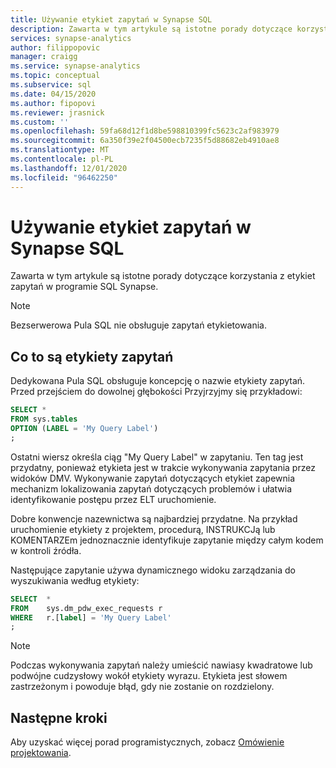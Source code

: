 ```yaml
---
title: Używanie etykiet zapytań w Synapse SQL
description: Zawarta w tym artykule są istotne porady dotyczące korzystania z etykiet zapytań w programie SQL Synapse.
services: synapse-analytics
author: filippopovic
manager: craigg
ms.service: synapse-analytics
ms.topic: conceptual
ms.subservice: sql
ms.date: 04/15/2020
ms.author: fipopovi
ms.reviewer: jrasnick
ms.custom: ''
ms.openlocfilehash: 59fa68d12f1d8be598810399fc5623c2af983979
ms.sourcegitcommit: 6a350f39e2f04500ecb7235f5d88682eb4910ae8
ms.translationtype: MT
ms.contentlocale: pl-PL
ms.lasthandoff: 12/01/2020
ms.locfileid: "96462250"
---
```

# <a name="use-query-labels-in-synapse-sql"></a>Używanie etykiet zapytań w Synapse SQL

Zawarta w tym artykule są istotne porady dotyczące korzystania z etykiet zapytań w programie SQL Synapse.

> [!NOTE]
> Bezserwerowa Pula SQL nie obsługuje zapytań etykietowania.

## <a name="what-are-query-labels"></a>Co to są etykiety zapytań

Dedykowana Pula SQL obsługuje koncepcję o nazwie etykiety zapytań. Przed przejściem do dowolnej głębokości Przyjrzyjmy się przykładowi:

```sql
SELECT *
FROM sys.tables
OPTION (LABEL = 'My Query Label')
;
```

Ostatni wiersz określa ciąg "My Query Label" w zapytaniu. Ten tag jest przydatny, ponieważ etykieta jest w trakcie wykonywania zapytania przez widoków DMV. Wykonywanie zapytań dotyczących etykiet zapewnia mechanizm lokalizowania zapytań dotyczących problemów i ułatwia identyfikowanie postępu przez ELT uruchomienie.

Dobre konwencje nazewnictwa są najbardziej przydatne. Na przykład uruchomienie etykiety z projektem, procedurą, INSTRUKCJą lub KOMENTARZEm jednoznacznie identyfikuje zapytanie między całym kodem w kontroli źródła.

Następujące zapytanie używa dynamicznego widoku zarządzania do wyszukiwania według etykiety:

```sql
SELECT  *
FROM    sys.dm_pdw_exec_requests r
WHERE   r.[label] = 'My Query Label'
;
```

> [!NOTE]
> Podczas wykonywania zapytań należy umieścić nawiasy kwadratowe lub podwójne cudzysłowy wokół etykiety wyrazu. Etykieta jest słowem zastrzeżonym i powoduje błąd, gdy nie zostanie on rozdzielony. 
> 
> 

## <a name="next-steps"></a>Następne kroki
Aby uzyskać więcej porad programistycznych, zobacz [Omówienie projektowania](develop-overview.md).


